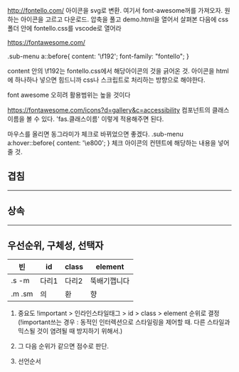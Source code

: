 http://fontello.com/
아이콘을 svg로 변환. 여기서 font-awesome꺼를 가져오자. 원하는 아이콘을 고르고 다운로드. 압축을 풀고 demo.html을 열어서 살펴본 다음에 css폴더 안에 fontello.css를 vscode로 열어라

https://fontawesome.com/


.sub-menu a::before{
  content: '\f192';
  font-family: "fontello";
}

content 안의 \f192는 fontello.css에서 해당아이콘의 것을 긁어온 것. 아이콘을 html에 하나하나 넣으면 힘드니까 css나 스크립트로 처리하는 방향으로 해야한다.

font awesome 오히려 활용범위는 높을 것이다

https://fontawesome.com/icons?d=gallery&c=accessibility
컴포넌트의 클래스 이름을 볼 수 있다. 'fas.클래스이름' 이렇게 적용해주면 된다. 

마우스를 올리면 동그라미가 체크로 바뀌었으면 좋겠다.
.sub-menu a:hover::before{
  content: '\e800';
}
체크 아이콘의 컨텐트에 해당하는 내용을 넣어줄 것.

## 겹침

---
## 상속


---
## 우선순위, 구체성, 선택자

빈 | id | class | element
---- | ---- | ---- | ----
.s -m | 다리1 | 다리2 | 뚝배기깹니다
.m .sm | 의 | 환 | 향

1) 중요도
!important > 인라인스타일태그 > id > class > element 
순위로 결정
(!important쓰는 경우 : 동적인 인터렉션으로 스타일링을 제어할 때. 다른 스타일과 믹스될 것이 염려될 때 방지하기 위해서.)

2) 그 다음 순위가 같으면 점수로 판단.

3) 선언순서